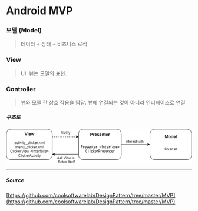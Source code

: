 # Android MVP

### 모델 (Model)
> 데이터 + 상태 + 비즈니스 로직

### View
> UI. 뷰는 모델의 표현. 

### Controller
> 뷰와 모델 간 상호 작용을 담당.  뷰에 연결되는 것이 아니라 인터페이스로 연결

##### 구조도
![mvp](./image/mvp.png)

------

##### Source
[https://github.com/coolsoftwarelab/DesignPattern/tree/master/MVP](https://github.com/coolsoftwarelab/DesignPattern/tree/master/MVP)
